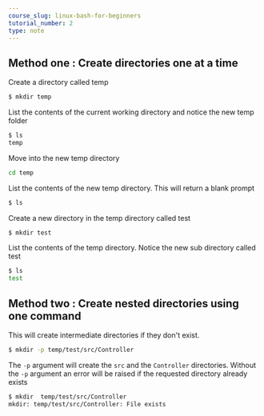 ```yaml
---
course_slug: linux-bash-for-beginners
tutorial_number: 2
type: note
---
```


## Method one : Create directories one at a time

Create a directory called temp
```bash
$ mkdir temp
```
List the contents of the current working directory and notice the new temp folder
```bash
$ ls
temp
```
Move into the new temp directory
```bash
cd temp
```
List the contents of the new temp directory. This will return a blank prompt
```bash
$ ls 

```
Create a new directory in the temp directory called test
```bash
$ mkdir test
```
List the contents of the temp directory. Notice the new sub directory called test
```bash
$ ls 
test
```

## Method two : Create nested directories using one command
This will create intermediate directories if they don't exist.
```bash
$ mkdir -p temp/test/src/Controller
```
The `-p` argument will create the `src` and the `Controller` directories.
Without the `-p` argument an error will be raised if the requested directory already exists

```bash
$ mkdir  temp/test/src/Controller
mkdir: temp/test/src/Controller: File exists
```
